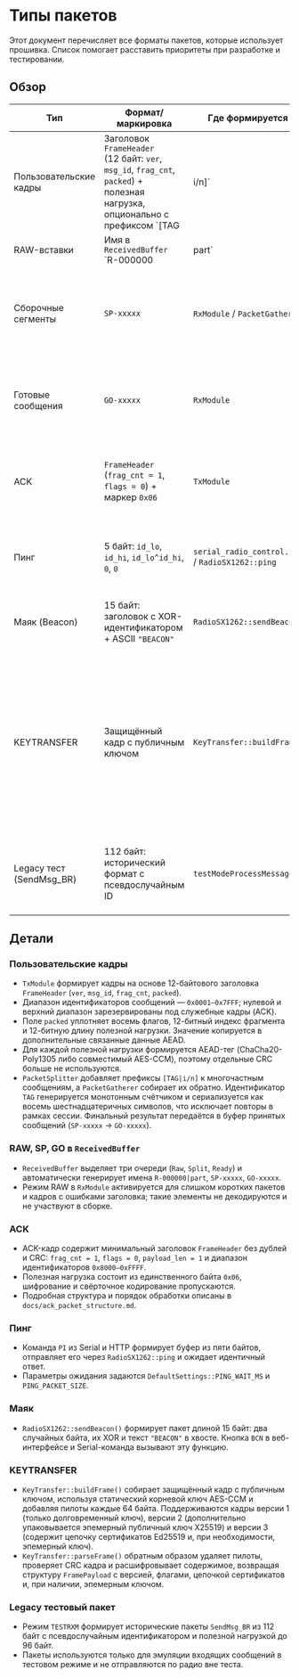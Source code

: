 # Типы пакетов

Этот документ перечисляет все форматы пакетов, которые использует прошивка. Список помогает расставить приоритеты при разработке и тестировании.

## Обзор

| Тип | Формат/маркировка | Где формируется | Назначение и особенности |
|-----|-------------------|-----------------|--------------------------|
| Пользовательские кадры | Заголовок `FrameHeader` (12 байт: `ver`, `msg_id`, `frag_cnt`, `packed`) + полезная нагрузка, опционально с префиксом `[TAG|i/n]` | `TxModule` / `PacketSplitter` | Основной тип сообщений. Используют диапазон `msg_id = 0x0001–0x7FFF`, поле `packed` уплотняет флаги, индекс фрагмента и длину полезной нагрузки. Поддерживают шифрование, AEAD-контроль целостности, код Рида–Соломона, интерливинг и ACK. |
| RAW-вставки | Имя в `ReceivedBuffer` `R-000000|part` | `RxModule` | Сырые кадры или одиночные байты, для которых не удалось восстановить заголовок. Передаются напрямую в пользовательский колбэк и, при активном буфере, сохраняются как `Kind::Raw`. Не декодируются и не участвуют в сборке сообщений. |
| Сборочные сегменты | `SP-xxxxx` | `RxModule` / `PacketGatherer` | Промежуточные данные при сборке многофрагментных сообщений. Сохраняются в `ReceivedBuffer` и помогают отслеживать прогресс. |
| Готовые сообщения | `GO-xxxxx` | `RxModule` | Финальные собранные сообщения. Передаются в пользовательский колбэк и добавляются в `ReceivedBuffer` как `Kind::Ready`. |
| ACK | `FrameHeader` (`frag_cnt = 1`, `flags = 0`) + маркер `0x06` | `TxModule` | Подтверждение доставки. Использует отдельную очередь и диапазон `msg_id = 0x8000–0xFFFF`. Структура описана в отдельном документе. |
| Пинг | 5 байт: `id_lo`, `id_hi`, `id_lo^id_hi`, `0`, `0` | `serial_radio_control.ino` / `RadioSX1262::ping` | Проверка связи и измерение задержки. Ответ должен совпадать с отправленным буфером. |
| Маяк (Beacon) | 15 байт: заголовок с XOR-идентификатором + ASCII `"BEACON"` | `RadioSX1262::sendBeacon` | Служебный широковещательный пакет с подписью. Используется командой `BCN`. |
| KEYTRANSFER | Защищённый кадр с публичным ключом | `KeyTransfer::buildFrame` | Обмен корневыми ключами по LoRa. Использует AES-CCM, вставки пилотов и статический корневой ключ. Начиная с версии 2 кадр дополнительно содержит эпемерный публичный ключ X25519, а версия 3 добавляет цепочку сертификатов Ed25519. Расшифровка выполняется `KeyTransfer::parseFrame`. |
| Legacy тест (SendMsg_BR) | 112 байт: исторический формат с псевдослучайным ID | `testModeProcessMessage` | Эмуляция старого протокола для режима `TESTRXM`. Используется только в тестовом режиме, данные добавляются в `ReceivedBuffer`. |

## Детали

### Пользовательские кадры
- `TxModule` формирует кадры на основе 12-байтового заголовка `FrameHeader` (`ver`, `msg_id`, `frag_cnt`, `packed`).
- Диапазон идентификаторов сообщений — `0x0001–0x7FFF`; нулевой и верхний диапазон зарезервированы под служебные кадры (ACK).
- Поле `packed` уплотняет восемь флагов, 12-битный индекс фрагмента и 12-битную длину полезной нагрузки. Значение копируется в дополнительные связанные данные AEAD.
- Для каждой полезной нагрузки формируется AEAD-тег (ChaCha20-Poly1305 либо совместимый AES-CCM), поэтому отдельные CRC больше не используются.
- `PacketSplitter` добавляет префиксы `[TAG|i/n]` к многочастным сообщениям, а `PacketGatherer` собирает их обратно. Идентификатор `TAG` генерируется монотонным счётчиком и сериализуется как восемь шестнадцатеричных символов, что исключает повторы в рамках сессии. Финальный результат передаётся в буфер принятых сообщений (`SP-xxxxx` → `GO-xxxxx`).

### RAW, SP, GO в `ReceivedBuffer`
- `ReceivedBuffer` выделяет три очереди (`Raw`, `Split`, `Ready`) и автоматически генерирует имена `R-000000|part`, `SP-xxxxx`, `GO-xxxxx`.
- Режим RAW в `RxModule` активируется для слишком коротких пакетов и кадров с ошибками заголовка; такие элементы не декодируются и не участвуют в сборке.

### ACK
- ACK-кадр содержит минимальный заголовок `FrameHeader` без дублей и CRC: `frag_cnt = 1`, `flags = 0`, `payload_len = 1` и диапазон идентификаторов `0x8000–0xFFFF`.
- Полезная нагрузка состоит из единственного байта `0x06`, шифрование и свёрточное кодирование пропускаются.
- Подробная структура и порядок обработки описаны в `docs/ack_packet_structure.md`.

### Пинг
- Команда `PI` из Serial и HTTP формирует буфер из пяти байтов, отправляет его через `RadioSX1262::ping` и ожидает идентичный ответ.
- Параметры ожидания задаются `DefaultSettings::PING_WAIT_MS` и `PING_PACKET_SIZE`.

### Маяк
- `RadioSX1262::sendBeacon()` формирует пакет длиной 15 байт: два случайных байта, их XOR и текст `"BEACON"` в хвосте. Кнопка `BCN` в веб-интерфейсе и Serial-команда вызывают эту функцию.

### KEYTRANSFER
- `KeyTransfer::buildFrame()` собирает защищённый кадр с публичным ключом, используя статический корневой ключ AES-CCM и добавляя пилоты каждые 64 байта. Поддерживаются кадры версии 1 (только долговременный ключ), версии 2 (дополнительно упаковывается эпемерный публичный ключ X25519) и версии 3 (содержит цепочку сертификатов Ed25519 и, при необходимости, эпемерный ключ).
- `KeyTransfer::parseFrame()` обратным образом удаляет пилоты, проверяет CRC кадра и расшифровывает содержимое, возвращая структуру `FramePayload` с версией, флагами, цепочкой сертификатов и, при наличии, эпемерным ключом.

### Legacy тестовый пакет
- Режим `TESTRXM` формирует исторические пакеты `SendMsg_BR` из 112 байт с псевдослучайным идентификатором и полезной нагрузкой до 96 байт.
- Пакеты используются только для эмуляции входящих сообщений в тестовом режиме и не отправляются по радио вне теста.
